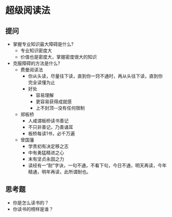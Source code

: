 # 超级阅读法

## 提问

- 掌握专业知识最大障碍是什么?
  - 专业知识密度大
  - 价值也是密度大，掌握密度很大的知识
- 克服障碍的方法是什么?
  - 费曼阅读法
    - 你从头读，尽量往下读，直到你一窍不通时，再从头往下读，直到你完全读懂为止
    - 好处
      - 容易理解
      - 更容易获得成就感
      - 上不封顶--没有任何限制
  - 郑板桥
    - 人咸谓板桥读书善记
    - 不只非善记，乃善诵耳
    - 板桥每读1书，必千万遍
  - 曾国藩
    - 学贵初有决定移之志
    - 中有勇猛精进之心
    - 末有坚贞永固之力
    - 读经有一“耐”字诀，一句不通，不看下句，今日不通，明天再读，今年精通，明年再读，此所谓耐也。

## 思考题

- 你是怎么读书的？
- 你读书的榜样是谁？
